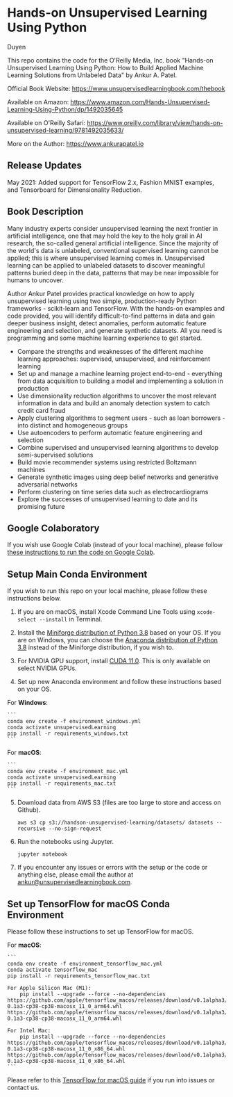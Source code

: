 # Hands-on Unsupervised Learning Using Python
Duyen

This repo contains the code for the O'Reilly Media, Inc. book "Hands-on Unsupervised Learning Using Python: How to Build Applied Machine Learning Solutions from Unlabeled Data" by Ankur A. Patel.

Official Book Website: https://www.unsupervisedlearningbook.com/thebook

Available on Amazon: https://www.amazon.com/Hands-Unsupervised-Learning-Using-Python/dp/1492035645

Available on O'Reilly Safari: https://www.oreilly.com/library/view/hands-on-unsupervised-learning/9781492035633/

More on the Author: https://www.ankurapatel.io

## Release Updates

May 2021: Added support for TensorFlow 2.x, Fashion MNIST examples, and Tensorboard for Dimensionality Reduction.

## Book Description

Many industry experts consider unsupervised learning the next frontier in artificial intelligence, one that may hold the key to the holy grail in AI research, the so-called general artificial intelligence. Since the majority of the world's data is unlabeled, conventional supervised learning cannot be applied; this is where unsupervised learning comes in. Unsupervised learning can be applied to unlabeled datasets to discover meaningful patterns buried deep in the data, patterns that may be near impossible for humans to uncover.

Author Ankur Patel provides practical knowledge on how to apply unsupervised learning using two simple, production-ready Python frameworks - scikit-learn and TensorFlow. With the hands-on examples and code provided, you will identify difficult-to-find patterns in data and gain deeper business insight, detect anomalies, perform automatic feature engineering and selection, and generate synthetic datasets. All you need is programming and some machine learning experience to get started.

* Compare the strengths and weaknesses of the different machine learning approaches: supervised, unsupervised, and reinforcement learning
* Set up and manage a machine learning project end-to-end - everything from data acquisition to building a model and implementing a solution in production
* Use dimensionality reduction algorithms to uncover the most relevant information in data and build an anomaly detection system to catch credit card fraud
* Apply clustering algorithms to segment users - such as loan borrowers - into distinct and homogeneous groups
* Use autoencoders to perform automatic feature engineering and selection
* Combine supervised and unsupervised learning algorithms to develop semi-supervised solutions
* Build movie recommender systems using restricted Boltzmann machines
* Generate synthetic images using deep belief networks and generative adversarial networks
* Perform clustering on time series data such as electrocardiograms
* Explore the successes of unsupervised learning to date and its promising future

## Google Colaboratory

If you wish use Google Colab (instead of your local machine), please follow [these instructions to run the code on Google Colab](https://colab.research.google.com/github/aapatel09/handson-unsupervised-learning/blob/master/google_colab_setup.ipynb).

## Setup Main Conda Environment

If you wish to run this repo on your local machine, please follow these instructions below.

1) If you are on macOS, install Xcode Command Line Tools using ```xcode-select --install``` in Terminal.

2) Install the [Miniforge distribution of Python 3.8](https://github.com/conda-forge/miniforge#download) based on your OS. If you are on Windows, you can choose the [Anaconda distribution of Python 3.8](https://www.anaconda.com/products/individual) instead of the Miniforge distribution, if you wish to.

3) For NVIDIA GPU support, install [CUDA 11.0](https://developer.nvidia.com/cuda-11.0-download-archive). This is only available on select NVIDIA GPUs.

4) Set up new Anaconda environment and follow these instructions based on your OS.

For **Windows**:

    ```
	conda env create -f environment_windows.yml
	conda activate unsupervisedLearning
	pip install -r requirements_windows.txt
    ```

For **macOS**:

    ```
    conda env create -f environment_mac.yml
	conda activate unsupervisedLearning
	pip install -r requirements_mac.txt
    ```

5) Download data from AWS S3 (files are too large to store and access on Github).

    ```
	aws s3 cp s3://handson-unsupervised-learning/datasets/ datasets --recursive --no-sign-request
    ```

6) Run the notebooks using Jupyter.

    ```
	jupyter notebook
    ```

7) If you encounter any issues or errors with the setup or the code or anything else, please email the author at ankur@unsupervisedlearningbook.com.

## Set up TensorFlow for macOS Conda Environment

Please follow these instructions to set up TensorFlow for macOS.

For **macOS**:

    ```
    conda env create -f environment_tensorflow_mac.yml
	conda activate tensorflow_mac
	pip install -r requirements_tensorflow_mac.txt

	For Apple Silicon Mac (M1):
		pip install --upgrade --force --no-dependencies https://github.com/apple/tensorflow_macos/releases/download/v0.1alpha3/tensorflow_macos-0.1a3-cp38-cp38-macosx_11_0_arm64.whl https://github.com/apple/tensorflow_macos/releases/download/v0.1alpha3/tensorflow_addons_macos-0.1a3-cp38-cp38-macosx_11_0_arm64.whl

	For Intel Mac:
		pip install --upgrade --force --no-dependencies https://github.com/apple/tensorflow_macos/releases/download/v0.1alpha3/tensorflow_macos-0.1a3-cp38-cp38-macosx_11_0_x86_64.whl https://github.com/apple/tensorflow_macos/releases/download/v0.1alpha3/tensorflow_addons_macos-0.1a3-cp38-cp38-macosx_11_0_x86_64.whl 
    ```

Please refer to this [TensorFlow for macOS guide](https://github.com/apple/tensorflow_macos/issues/153) if you run into issues or contact us.
